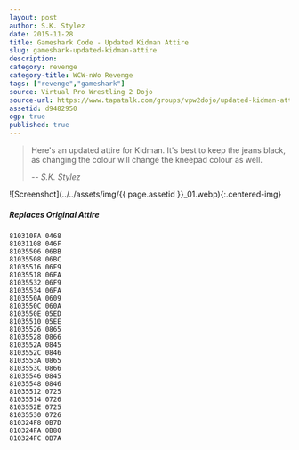 ```yaml
---
layout: post
author: S.K. Stylez
date: 2015-11-28
title: Gameshark Code - Updated Kidman Attire
slug: gameshark-updated-kidman-attire
description:
category: revenge
category-title: WCW-nWo Revenge
tags: ["revenge","gameshark"]
source: Virtual Pro Wrestling 2 Dojo
source-url: https://www.tapatalk.com/groups/vpw2dojo/updated-kidman-attire-t302.html
assetid: d9482950
ogp: true
published: true
---
```


> Here's an updated attire for Kidman. It's best to keep the jeans black, as changing the colour will change the kneepad colour as well.
>
> -- <cite>S.K. Stylez</cite>

![Screenshot](../../assets/img/{{ page.assetid }}_01.webp){:.centered-img}

##### Replaces Original Attire

    810310FA 0468
    81031108 046F
    81035506 06BB
    81035508 06BC
    81035516 06F9
    81035518 06FA
    81035532 06F9
    81035534 06FA
    8103550A 0609
    8103550C 060A
    8103550E 05ED
    81035510 05EE
    81035526 0865
    81035528 0866
    8103552A 0845
    8103552C 0846
    8103553A 0865
    8103553C 0866
    81035546 0845
    81035548 0846
    81035512 0725
    81035514 0726
    8103552E 0725
    81035530 0726
    810324F8 0B7D
    810324FA 0B80
    810324FC 0B7A
